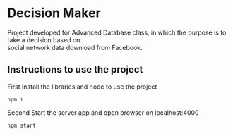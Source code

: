 # Decision Maker 

Project developed for Advanced Database class, in which the purpose is to take a decision based on <br/>
social network data download from Facebook.

## Instructions to use the project

First 
Install the libraries and node to use the project
```
npm i
```

Second
Start the server app and open browser on localhost:4000
```
npm start
```



